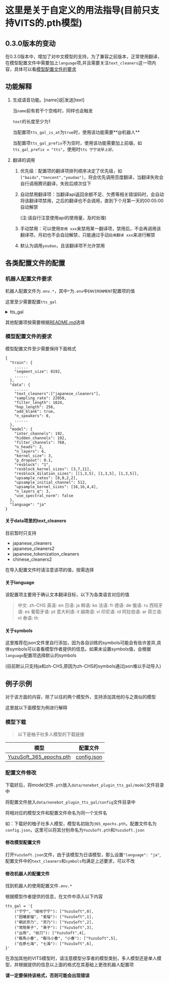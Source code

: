 # 这里是关于自定义的用法指导(目前只支持VITS的.pth模型)

## 0.3.0版本的变动

在0.3.0版本中，增加了对中文模型的支持，为了兼容之前版本，正常使用翻译，在模型配置文件中需要加上`language`项,并且需要关注`text_cleaners`这一项内容，具体可以看[模型配置文件的要求](https://github.com/dpm12345/nonebot_plugin_tts_gal/blob/master/Usage.md#模型配置文件的要求)



## 功能解释

1. 生成语音功能。[name]说|发送[text]

   当`name`前有若干个空格时，同样也会触发

   `text`的长度至少为1

   当配置项`tts_gal_is_at`为`true`时，使用该功能需要**@机器人**

   当配置项`tts_gal_prefix`不为空时，使用该功能需要加上前缀，如`tts_gal_prefix = "tts"`，使用时`tts 宁宁说早上好。`

2. 翻译的调用

   1. 优先级：配置项的翻译项排列顺序决定了优先级，如`["baidu","tencent","youdao"]`，将会优先调用百度翻译，当翻译失败会自行调用腾讯翻译，失败后顺次往下

   2. 自动禁用翻译项：当翻译api返回余额不足、欠费等相关错误码时，会自动将该翻译项禁用，之后的翻译也不会调用，直到下个月第一天的00:05:00自动解禁

      (注:请自行注意使用api的使用量，及时处理)

   3. 手动禁用：可以使用`禁用 xxx`来禁用某一翻译项，禁用后，不会再调用该翻译项，月初也不会自动解禁，只能通过手动`启用翻译 xxx`来进行解禁

   4. 默认为调用`youdao`，且该翻译项不允许禁用

## 各类配置文件的配置

### 机器人配置文件要求

机器人配置文件为`.env.*`，其中`*`为`.env`中`ENVIRONMENT`配置项的值

这里至少需要配置`tts_gal`

<details>
<summary>tts_gal</summary> 

该配置项采用python的`字典`，其中`键`为`元组`，值为`列表`

`键`代表的角色语音的触发角色名,采用`元组`形式,如`("宁宁","绫地宁宁”)`，那么触发该角色语音名`name`为`宁宁`或者`绫地宁宁`

`值`代表该角色对应的模型相关信息,采用`列表`，元素个数至少为1，如`["YuzuSoft",0]`，`YuzuSoft`为该角色对应模型及配置名(即模型名为`YuzuSoft.pth`，配置名为`YuzuSoft.json`),`0`为多人模型所特有的，用以确认该角色序号，具体可以通过模型作者的提供信息获知(如果使用的为单人模型，那么可以不填或填`0`)

那么将以上内容结合，得到`("宁宁", "绫地宁宁"): ["YuzuSoft",0]`那么在配置文件中的形式为

```
tts_gal = '{
    ("宁宁", "绫地宁宁"): ["YuzuSoft",0],
}'
```

</details>

其他配置项按需要根据[README.md](https://github.com/dpm12345/nonebot_plugin_tts_gal/blob/master/README.md#配置)选填

### 模型配置文件的要求

模型配置文件至少需要保持下面格式

```
{
  "train": {
    ......
    "segment_size": 8192,
    ......
  },
  "data": {
    ......
    "text_cleaners":["japanese_cleaners"],
    "sampling_rate": 22050,
    "filter_length": 1024,
    "hop_length": 256,
    "add_blank": true,
    "n_speakers": 0,
    ......
  },
  "model": {
    "inter_channels": 192,
    "hidden_channels": 192,
    "filter_channels": 768,
    "n_heads": 2,
    "n_layers": 6,
    "kernel_size": 3,
    "p_dropout": 0.1,
    "resblock": "1",
    "resblock_kernel_sizes": [3,7,11],
    "resblock_dilation_sizes": [[1,3,5], [1,3,5], [1,3,5]],
    "upsample_rates": [8,8,2,2],
    "upsample_initial_channel": 512,
    "upsample_kernel_sizes": [16,16,4,4],
    "n_layers_q": 3,
    "use_spectral_norm": false
  },
  "language": "ja"
}

```

#### 关于data项里的text_cleaners

目前暂时只支持

+ japanese_cleaners
+ japanese_cleaners2
+ japanese_tokenization_cleaners
+ chinese_cleaners2

在导入配置文件时请注意该项的值，按需选择

#### 关于language

该配置项主要用于确认文本翻译目标，以下为各类语言对应的值

> 中文: zh-CHS
> 英语: en
> 日语: ja
> 韩语: ko
> 法语: fr
> 德语: de
> 俄语: ru
> 西班牙语: es
> 葡萄牙语: pt
> 意大利语: it
> 越南语: vi
> 印尼语: id
> 阿拉伯语: ar
> 荷兰语: nl
> 泰语: th

#### 关于symbols

这里推荐在json文件里自行添加，因为各自训练的symbols可能会有些许差异,具体symbols可以查看模型作者提供的信息。如果未设置symbols值，会根据`language`配置项选择默认的symbols

(目前默认只支持ja和zh-CHS,原因为zh-CHS的symbols通过json难以手动导入)

## 例子示例

对于该方面的内容，除了以往的两个模型外，支持添加其他的与之类似的模型

这里就以下面模型为例进行解释

### 模型下载

>以下是柚子社多人模型的下载链接

| 模型                                                         | 配置文件                                                     |
| ------------------------------------------------------------ | ------------------------------------------------------------ |
| [YuzuSoft_365_epochs.pth](https://sjtueducn-my.sharepoint.com/:u:/g/personal/cjang_cjengh_sjtu_edu_cn/EXTQrTj-UJpItH3BmgIUvhgBNZk88P1tT_7GPNr4yegNyw?e=5mcwgl) | [config.json](https://sjtueducn-my.sharepoint.com/:u:/g/personal/cjang_cjengh_sjtu_edu_cn/Ed7PXqaBdllAki0TPpeZorgBFdnxirbX_AYGUIiIcWAYNg?e=avxkWs) |

### 配置文件修改

下载好后，将model文件`.pth`放入`data/nonebot_plugin_tts_gal/model`文件目录中

将配置文件放入`data/nonebot_plugin_tts_gal/config`文件目录中

将相对应的模型文件和配置文件命名为同一个文件名

如：下载好的柚子社多人模型，模型名初始为`365_epochs.pth`，配置文件名为`config.json`，这里可以将其分别命名为`YuzuSoft.pth`和`YuzuSoft.json`

#### 修改模型配置文件

打开`YuzuSoft.json`文件，由于该模型为日语模型，那么设置`"language": "ja"`,配置文件中的`text_cleaners`和`symbols`均满足上述要求，可以不改

#### 修改机器人的配置文件

找到机器人的使用配置文件`.env.*`

根据模型作者提供的信息，在文件中添入以下内容

```
tts_gal = '{
    ("宁宁", "绫地宁宁"): ["YuzuSoft",0],
    ("因幡爱瑠", "爱瑠"): ["YuzuSoft",1],
    ("朝武芳乃", "芳乃"): ["YuzuSoft",2],
    ("常陸茉子", "茉子"): ["YuzuSoft",3],
    ("丛雨", "幼刀"): ["YuzuSoft",4],
    ("鞍馬小春", "鞍马小春", "小春"): ["YuzuSoft",5],
    ("在原七海", "七海"): ["YuzuSoft",6],
}'
```

在添加其他的VITS模型时，请注意模型分享者的模型类别，多人模型还是单人模型，并根据提供的信息以上面的格式在其基础上更改机器人配置项

**请一定要保持该格式，否则可能会出现错误**
